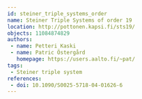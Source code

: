 ```yaml
---
id: steiner_triple_systems_order
name: Steiner Triple Systems of order 19
location: http://pottonen.kapsi.fi/sts19/
objects: 11084874829
authors:
 - name: Petteri Kaski
 - name: Patric Östergård
   homepage: https://users.aalto.fi/~pat/
tags:
 - Steiner triple system
references:
 - doi: 10.1090/S0025-5718-04-01626-6
---
```


